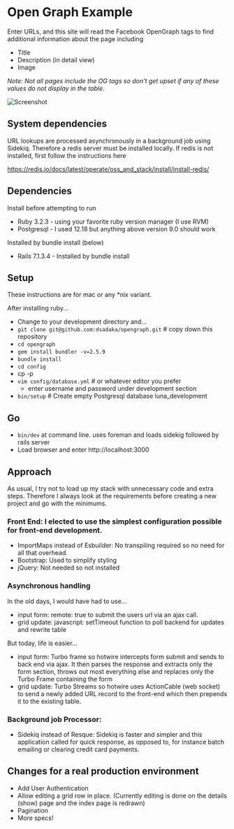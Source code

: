 # Open Graph Example

Enter URLs, and this site will read the Facebook OpenGraph tags to find additional information about the page including
* Title
* Description (in detail view)
* Image 

_Note: Not all pages include the OG tags so don't get upset if any of these values do not display in the table._

![Screenshot](https://website1-screenshots.s3.amazonaws.com/OpenGraphScreenshot.png)

## System dependencies

URL lookups are processed asynchronously in a background job using Sidekiq.  Therefore a redis server must be installed locally.
If redis is not installed, first follow the instructions here

https://redis.io/docs/latest/operate/oss_and_stack/install/install-redis/

## Dependencies

Install before attempting to run
-   Ruby 3.2.3 -  using your favorite ruby version manager (I use RVM)
-   Postgresql - I used 12.18 but anything above version 9.0 should work

Installed by bundle install (below)
-   Rails 7.1.3.4 - Installed by bundle install

## Setup
              
These instructions are for mac or any *nix variant. 

After installing ruby...
  - Change to your development directory and...
  - ```git clone git@github.com:dsadaka/opengraph.git``` # copy down this repository
  - ```cd opengraph```
  - ```gem install bundler -v=2.5.9```
  - ``bundle install``
  - ``cd config``
  - cp -p 
  - ``vim config/database.yml`` # or whatever editor you prefer
    - enter username and password under development section 
  - ```bin/setup``` # Create empty Postgresql database luna_development

## Go

- ``bin/dev`` at command line.  uses foreman and loads sidekig followed by rails server
- Load browser and enter http://localhost:3000


## Approach

As usual, I try not to load up my stack with unnecessary code and extra steps.  Therefore I always look at the requirements before 
creating a new project and go with the minimums.

### Front End: I elected to use the simplest configuration possible for front-end development.  
- ImportMaps instead of Esbuilder: No transpiling required so no need for all that overhead.
- Bootstrap: Used to simplify styling
- jQuery: Not needed so not installed
                                    
### Asynchronous handling
In the old days, I would have had to use...

- input form: remote: true to submit the users url via an ajax call.
- grid update: javascript: setTimeout function to poll backend for updates and rewrite table

But today, life is easier...
- input form: Turbo frame so hotwire intercepts form submit and sends to back end via ajax. It then 
parses the response and extracts only the form section, throws out most everything else and replaces only the 
Turbo Frame containing the form
- grid update: Turbo Streams so hotwire uses ActionCable (web socket) to send a newly added URL record to the front-end
which then prepends it to the existing table.
### Background job Processor:
- Sidekiq instead of Resque: Sidekiq is faster and simpler and this application called for quick response, as opposed to, for instance batch emailing or clearing credit card payments.
                      
## Changes for a real production environment
- Add User Authentication
- Allow editing a grid row in place.  (Currently editing is done on the details (show) page and the index page is redrawn)
- Pagination
- More specs! 